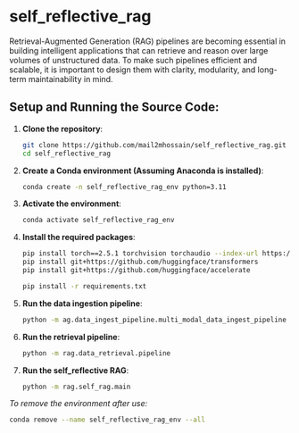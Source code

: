 # self_reflective_rag
Retrieval-Augmented Generation (RAG) pipelines are becoming essential in building intelligent applications that can retrieve and reason over large volumes of unstructured data. To make such pipelines efficient and scalable, it is important to design them with clarity, modularity, and long-term maintainability in mind.


## Setup and Running the Source Code:

1. **Clone the repository**:
   ```bash
   git clone https://github.com/mail2mhossain/self_reflective_rag.git
   cd self_reflective_rag
   ```

2. **Create a Conda environment (Assuming Anaconda is installed)**:
   ```bash
   conda create -n self_reflective_rag_env python=3.11
   ```

3. **Activate the environment**:
   ```bash
   conda activate self_reflective_rag_env
   ```

4. **Install the required packages**:
   ```bash
   pip install torch==2.5.1 torchvision torchaudio --index-url https://download.pytorch.org/whl/cu121
   pip install git+https://github.com/huggingface/transformers
   pip install git+https://github.com/huggingface/accelerate
   
   pip install -r requirements.txt
   ```

5. **Run the data ingestion pipeline**:
   ```bash
   python -m ag.data_ingest_pipeline.multi_modal_data_ingest_pipeline 
   ```

6. **Run the retrieval pipeline**:
   ```bash
   python -m rag.data_retrieval.pipeline 
   ```

7. **Run the self_reflective RAG**:
   ```bash
   python -m rag.self_rag.main 
   ```

*To remove the environment after use:*
```bash
conda remove --name self_reflective_rag_env --all
```
